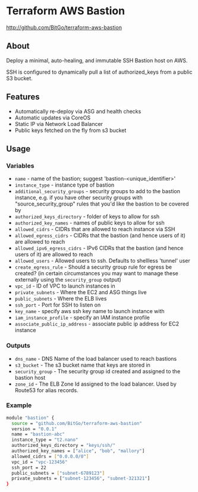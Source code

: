 # Terraform AWS Bastion #

<http://github.com/BitGo/terraform-aws-bastion>

## About ##

Deploy a minimal, auto-healing, and immutable SSH Bastion host on AWS.

SSH is configured to dynamically pull a list of authorized_keys from a public S3 bucket.

## Features ##

  * Automatically re-deploy via ASG and health checks
  * Automatic updates via CoreOS
  * Static IP via Network Load Balancer
  * Public keys fetched on the fly from s3 bucket

## Usage  ##

### Variables

  * ```name``` - name of the bastion; suggest 'bastion-<unique_identifier>'
  * ```instance_type``` - instance type of bastion
  * ```additional_security_groups``` - security groups to add to the bastion instance, e.g. if you have other security groups with "source_security_group" rules that you'd like the bastion to be covered by
  * ```authorized_keys_directory``` - folder of keys to allow for ssh
  * ```authorized_key_names``` - names of public keys to allow for ssh
  * ```allowed_cidrs``` - CIDRs that are allowed to reach instance via SSH
  * ```allowed_egress_cidrs``` - CIDRs that the bastion (and hence users of it) are allowed to reach
  * ```allowed_ipv6_egress_cidrs``` - IPv6 CIDRs that the bastion (and hence users of it) are allowed to reach
  * ```allowed_users``` - Allowed users to ssh. Defaults to shellless 'tunnel' user
  * ```create_egress_rule``` - Should a security group rule for egress be created? (in certain circumstances you may want to manage these externally using the `security_group` output)
  * ```vpc_id``` - ID of VPC to launch instances in
  * ```private_subnets``` - Where the EC2 and ASG things live
  * ```public_subnets``` - Where the ELB lives
  * ```ssh_port``` - Port for SSH to listen on
  * ```key_name``` - specify aws ssh key name to launch instance with
  * ```iam_instance_profile``` - specify an IAM instance profile
  * ```associate_public_ip_address``` - associate public ip address for EC2 instance

### Outputs

  * ```dns_name``` - DNS Name of the load balancer used to reach bastions
  * ```s3_bucket``` - The s3 bucket name that keys are stored in
  * ```security_group``` - The security group id created and assigned to the bastion host
  * ```zone_id``` - The ELB Zone Id assigned to the load balancer. Used by Route53 for alias records.

### Example

```bash
module "bastion" {
  source = "github.com/BitGo/terraform-aws-bastion"
  version = "0.0.1"
  name = "bastion-abc"
  instance_type = "t2.nano"
  authorized_keys_directory = "keys/ssh/"
  authorized_key_names = ["alice", "bob", "mallory"]
  allowed_cidrs = ["0.0.0.0/0"]
  vpc_id = "vpc-123456"
  ssh_port = 22
  public_subnets = ["subnet-6789123"]
  private_subnets = ["subnet-123456", "subnet-321321"]
}
```
